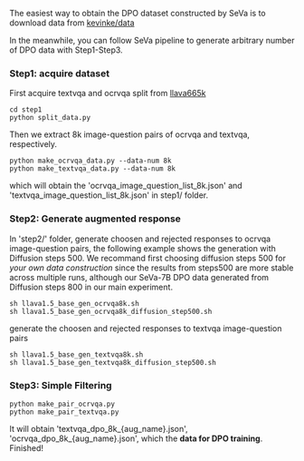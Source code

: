 The easiest way to obtain the DPO dataset constructed by SeVa is to download data from [kevinke/data](https://huggingface.co/kevinke/data)

In the meanwhile, you can follow SeVa pipeline to generate arbitrary number of DPO data with Step1-Step3.

### Step1: acquire dataset
First acquire textvqa and ocrvqa split from [llava665k](https://huggingface.co/datasets/liuhaotian/LLaVA-Instruct-150K/blob/main/llava_v1_5_mix665k.json)
```
cd step1
python split_data.py
```
Then we extract 8k image-question pairs of ocrvqa and textvqa, respectively.
```
python make_ocrvqa_data.py --data-num 8k
python make_textvqa_data.py --data-num 8k
```
which will obtain the 'ocrvqa_image_question_list_8k.json' and 'textvqa_image_question_list_8k.json' in step1/ folder.
### Step2: Generate augmented response
In 'step2/' folder, generate choosen and rejected responses to ocrvqa image-question pairs, the following example shows the generation with Diffusion steps 500. We recommand first choosing diffusion steps 500 for *your own data construction* since the results from steps500 are more stable across multiple runs, although our SeVa-7B DPO data generated from Diffusion steps 800 in our main experiment.
```
sh llava1.5_base_gen_ocrvqa8k.sh
sh llava1.5_base_gen_ocrvqa8k_diffusion_step500.sh
```
generate the choosen and rejected responses to textvqa image-question pairs
```
sh llava1.5_base_gen_textvqa8k.sh
sh llava1.5_base_gen_textvqa8k_diffusion_step500.sh
```

### Step3: Simple Filtering
```
python make_pair_ocrvqa.py
python make_pair_textvqa.py
```
It will obtain 'textvqa_dpo_8k_{aug_name}.json', 'ocrvqa_dpo_8k_{aug_name}.json', which the **data for DPO training**. Finished!
